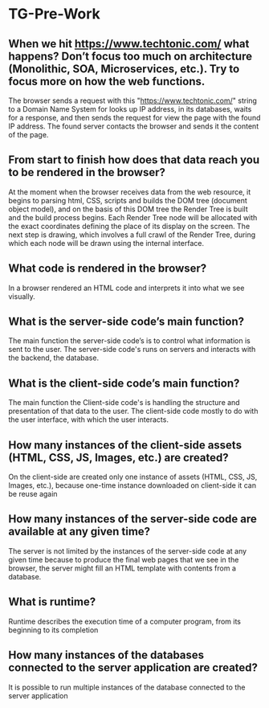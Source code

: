 # TG-Pre-Work

## When we hit https://www.techtonic.com/ what happens? Don’t focus too much on architecture (Monolithic, SOA, Microservices, etc.). Try to focus more on how the web functions.

The browser sends a request with this "https://www.techtonic.com/" string to a Domain Name System for looks up IP address, in its databases, waits for a response, and then sends the request for view the page with the found IP address. The found server contacts the browser and sends it the content of the page.

## From start to finish how does that data reach you to be rendered in the browser?

At the moment when the browser receives data from the web resource, it begins to parsing html, CSS, scripts and builds the DOM tree (document object model), and on the basis of this DOM tree the Render Tree is built and the build process begins. Each Render Tree node will be allocated with the exact coordinates defining the place of its display on the screen. The next step is drawing, which involves a full crawl of the Render Tree, during which each node will be drawn using the internal interface.

## What code is rendered in the browser?

In a browser rendered an HTML code and interprets it into what we see visually.

## What is the server-side code’s main function?

The main function the server-side code’s is to control what information is sent to the user.
The server-side code's runs on servers and interacts with the backend, the database.

## What is the client-side code’s main function?

The main function the Client-side code's is handling the structure and presentation of that data to the user.
The client-side code mostly to do with the user interface, with which the user interacts.

## How many instances of the client-side assets (HTML, CSS, JS, Images, etc.) are created?

On the client-side are created only one instance of assets (HTML, CSS, JS, Images, etc.), because one-time instance downloaded on client-side it can be reuse again

## How many instances of the server-side code are available at any given time?

The server is not limited by the instances of the server-side code at any given time because to produce the final web pages that we see in the browser, the server might fill an HTML template with contents from a database.

## What is runtime?

Runtime describes the execution time of a computer program, from its beginning to its completion

## How many instances of the databases connected to the server application are created?

It is possible to run multiple instances of the database connected to the server application 

